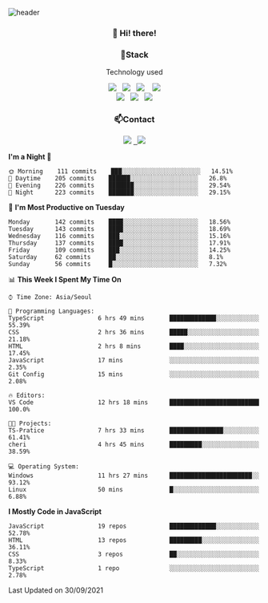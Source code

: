 ![header](https://capsule-render.vercel.app/api?type=waving&color=gradient&height=200&text=Che-ri&fontAlign=70&fontAlignY=40&animation=twinkling)

<h3 align="center">👋 Hi! there!</h3>

<h3 align="center">📌Stack</h3>
<p align="center">Technology used</p>
<div align="center"><img src="https://img.shields.io/badge/HTML5-e74c3c?style=flat-square&logo=HTML5&logoColor=white"></img> &nbsp <img src="https://img.shields.io/badge/CSS3-0A84FF?style=flat-square&logo=CSS3&logoColor=white"></img>  &nbsp <img src="https://img.shields.io/badge/SCSS-fd79a8?style=flat-square&logo=Sass&logoColor=white"/></a>&nbsp  &nbsp <img src="https://img.shields.io/badge/styled%2Dcomponents-DB7093?style=flat-square&logo=styled%2Dcomponents&logoColor=white"/></a>
<br><img src="https://img.shields.io/badge/JavaScript-FFCD11?style=flat-square&logo=JavaScript&logoColor=white"></img> &nbsp <img src="https://img.shields.io/badge/React-00BCF6?style=flat-square&logo=React&logoColor=white"></img> &nbsp <img src="https://img.shields.io/badge/Redux-764ABC?style=flat-square&logo=Redux&logoColor=white"/></a></div>

<h3 align="center">📫Contact</h3>
<div align="center"><a href="https://cheri.tistory.com/"><img src="https://img.shields.io/badge/Cheri-AD29B6?style=flat-square&logo=Tidal&logoColor=white"/></a> <a href="rnjs1135@gmail.com"> &nbsp <img src="https://img.shields.io/badge/Gmail-EA4335?style=flat-square&logo=Gmail&logoColor=white"/></a></div>

<!--START_SECTION:waka-->
**I'm a Night 🦉** 

```text
🌞 Morning    111 commits    ███░░░░░░░░░░░░░░░░░░░░░░   14.51% 
🌆 Daytime    205 commits    ██████░░░░░░░░░░░░░░░░░░░   26.8% 
🌃 Evening    226 commits    ███████░░░░░░░░░░░░░░░░░░   29.54% 
🌙 Night      223 commits    ███████░░░░░░░░░░░░░░░░░░   29.15%

```
📅 **I'm Most Productive on Tuesday** 

```text
Monday       142 commits    ████░░░░░░░░░░░░░░░░░░░░░   18.56% 
Tuesday      143 commits    ████░░░░░░░░░░░░░░░░░░░░░   18.69% 
Wednesday    116 commits    ███░░░░░░░░░░░░░░░░░░░░░░   15.16% 
Thursday     137 commits    ████░░░░░░░░░░░░░░░░░░░░░   17.91% 
Friday       109 commits    ███░░░░░░░░░░░░░░░░░░░░░░   14.25% 
Saturday     62 commits     ██░░░░░░░░░░░░░░░░░░░░░░░   8.1% 
Sunday       56 commits     █░░░░░░░░░░░░░░░░░░░░░░░░   7.32%

```


📊 **This Week I Spent My Time On** 

```text
⌚︎ Time Zone: Asia/Seoul

💬 Programming Languages: 
TypeScript               6 hrs 49 mins       █████████████░░░░░░░░░░░░   55.39% 
CSS                      2 hrs 36 mins       █████░░░░░░░░░░░░░░░░░░░░   21.18% 
HTML                     2 hrs 8 mins        ████░░░░░░░░░░░░░░░░░░░░░   17.45% 
JavaScript               17 mins             ░░░░░░░░░░░░░░░░░░░░░░░░░   2.35% 
Git Config               15 mins             ░░░░░░░░░░░░░░░░░░░░░░░░░   2.08%

🔥 Editors: 
VS Code                  12 hrs 18 mins      █████████████████████████   100.0%

🐱‍💻 Projects: 
TS-Pratice               7 hrs 33 mins       ███████████████░░░░░░░░░░   61.41% 
cheri                    4 hrs 45 mins       █████████░░░░░░░░░░░░░░░░   38.59%

💻 Operating System: 
Windows                  11 hrs 27 mins      ███████████████████████░░   93.12% 
Linux                    50 mins             █░░░░░░░░░░░░░░░░░░░░░░░░   6.88%

```

**I Mostly Code in JavaScript** 

```text
JavaScript               19 repos            █████████████░░░░░░░░░░░░   52.78% 
HTML                     13 repos            █████████░░░░░░░░░░░░░░░░   36.11% 
CSS                      3 repos             ██░░░░░░░░░░░░░░░░░░░░░░░   8.33% 
TypeScript               1 repo              ░░░░░░░░░░░░░░░░░░░░░░░░░   2.78%

```



 Last Updated on 30/09/2021
<!--END_SECTION:waka-->
